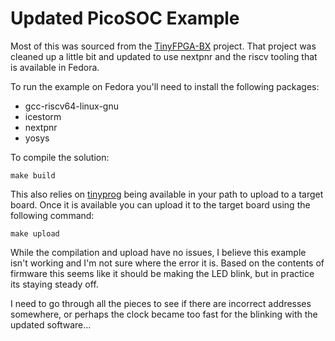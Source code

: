 # Updated PicoSOC Example

Most of this was sourced from the [TinyFPGA-BX][1] project. That project was
cleaned up a little bit and updated to use nextpnr and the riscv tooling that
is available in Fedora.

To run the example on Fedora you'll need to install the following packages:

* gcc-riscv64-linux-gnu
* icestorm
* nextpnr
* yosys

To compile the solution:

```
make build
```

This also relies on [tinyprog][2] being available in your path to upload to a
target board. Once it is available you can upload it to the target board using
the following command:

```
make upload
```

While the compilation and upload have no issues, I believe this example isn't
working and I'm not sure where the error it is. Based on the contents of
firmware this seems like it should be making the LED blink, but in practice its
staying steady off.

I need to go through all the pieces to see if there are incorrect addresses
somewhere, or perhaps the clock became too fast for the blinking with the
updated software...

[1]: https://github.com/tinyfpga/TinyFPGA-BX.git
[2]: https://pypi.org/project/tinyprog/
